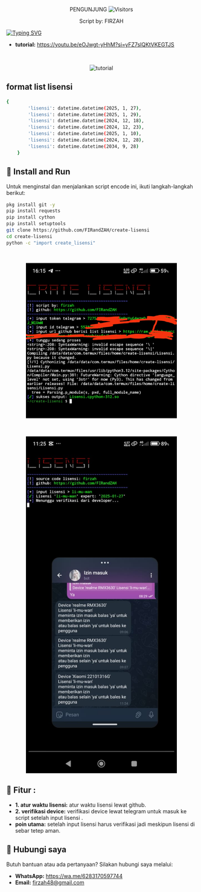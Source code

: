 
<p align="center"> 
 PENGUNJUNG 

 <img src="https://profile-counter.glitch.me/FIRandZAH/count.svg" alt="Visitors">
</p>

<p align="center">
  Script by: FIRZAH
</p>

[![Typing SVG](https://readme-typing-svg.demolab.com?font=Fira+Code&pause=1000&color=00FF00&background=31FF9400&width=435&lines=Script+create+lisensi+Code+Python)](https://git.io/typing-svg)
* **tutorial:** https://youtu.be/eOJwgt-yHhM?si=yFZ7slQKtVKEGTJS 

<br>
<p align="center">
  <img src="tes.mp4" alt="tutorial" width="400"/>
</p>

## format list lisensi 
```sh
{
        'lisensi': datetime.datetime(2025, 1, 27),
        'lisensi': datetime.datetime(2025, 1, 29),
        'lisensi': datetime.datetime(2024, 12, 18),
        'lisensi': datetime.datetime(2024, 12, 23),
        'lisensi': datetime.datetime(2025, 1, 10),
        'lisensi': datetime.datetime(2024, 12, 28),
        'lisensi': datetime.datetime(2034, 9, 28)
    }

```

## 🚀 Install and Run

Untuk menginstal dan menjalankan script encode ini, ikuti langkah-langkah berikut:

```sh
pkg install git -y
pip install requests
pip install cython
pip install setuptools
git clone https://github.com/FIRandZAH/create-lisensi
cd create-lisensi
python -c "import create_lisensi"
```

<br>
<p align="center">
  <img src="foto3.jpg" alt="Screenshot" width="400"/>
</p>

<br>
<p align="center">
  <img src="foto2.jpg" alt="Screenshot" width="400"/>
</p>

## 🔧 Fitur :

- **1. atur waktu lisensi:** atur waktu lisensi lewat github.
- **2. verifikasi device:** verifikasi device lewat telegram untuk masuk ke script setelah input lisensi .
- **poin utama:** setelah input lisensi harus verifikasi jadi meskipun lisensi di sebar tetep aman.

##  🤝  Hubungi saya

Butuh bantuan atau ada pertanyaan?  Silakan hubungi saya melalui:

* **WhatsApp:** https://wa.me/6283170597744
* **Email:** [firzah48@gmail.com](mailto:firzah48@gmail.com) 

